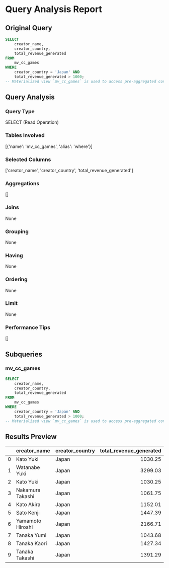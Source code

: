 # Query Analysis Report

## Original Query
```sql
SELECT 
    creator_name, 
    creator_country, 
    total_revenue_generated
FROM 
    mv_cc_games
WHERE 
    creator_country = 'Japan' AND 
    total_revenue_generated > 1000;
-- Materialized view `mv_cc_games` is used to access pre-aggregated content creator metrics efficiently.
```

## Query Analysis

### Query Type
SELECT (Read Operation)

### Tables Involved
[{'name': 'mv_cc_games', 'alias': 'where'}]

### Selected Columns
['creator_name', 'creator_country', 'total_revenue_generated']

### Aggregations
[]

### Joins
None

### Grouping
None

### Having
None

### Ordering
None

### Limit
None

### Performance Tips
[]

## Subqueries

### mv_cc_games
```sql
SELECT 
    creator_name, 
    creator_country, 
    total_revenue_generated
FROM 
    mv_cc_games
WHERE 
    creator_country = 'Japan' AND 
    total_revenue_generated > 1000;
-- Materialized view `mv_cc_games` is used to access pre-aggregated content creator metrics efficiently.
```

## Results Preview
|    | creator_name     | creator_country   |   total_revenue_generated |
|---:|:-----------------|:------------------|--------------------------:|
|  0 | Kato Yuki        | Japan             |                   1030.25 |
|  1 | Watanabe Yuki    | Japan             |                   3299.03 |
|  2 | Kato Yuki        | Japan             |                   1030.25 |
|  3 | Nakamura Takashi | Japan             |                   1061.75 |
|  4 | Kato Akira       | Japan             |                   1152.01 |
|  5 | Sato Kenji       | Japan             |                   1447.39 |
|  6 | Yamamoto Hiroshi | Japan             |                   2166.71 |
|  7 | Tanaka Yumi      | Japan             |                   1043.68 |
|  8 | Tanaka Kaori     | Japan             |                   1427.34 |
|  9 | Tanaka Takashi   | Japan             |                   1391.29 |